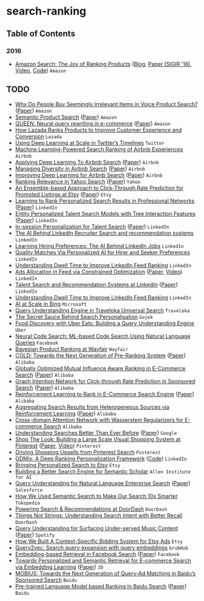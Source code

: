 # search-ranking

## Table of Contents

### 2016

- [Amazon Search: The Joy of Ranking Products](./amazon-2016-ranking/README.md) ([Blog](https://www.amazon.science/publications/amazon-search-the-joy-of-ranking-products), [Paper (SIGIR ’16)](https://assets.amazon.science/89/cd/34289f1f4d25b5857d776bdf04d5/amazon-search-the-joy-of-ranking-products.pdf), [Video](https://www.youtube.com/watch?v=NLrhmn-EZ88), [Code](https://github.com/dariasor/TreeExtra)) `Amazon`

## TODO

- [Why Do People Buy Seemingly Irrelevant Items in Voice Product Search?](https://www.amazon.science/publications/why-do-people-buy-irrelevant-items-in-voice-product-search) ([Paper](https://assets.amazon.science/f7/48/0562b2c14338a0b76ccf4f523fa5/why-do-people-buy-irrelevant-items-in-voice-product-search.pdf)) `Amazon`
- [Semantic Product Search](https://arxiv.org/abs/-00937) ([Paper](https://arxiv.org/pdf/--pdf)) `Amazon`
- [QUEEN: Neural query rewriting in e-commerce](https://www.amazon.science/publications/queen-neural-query-rewriting-in-e-commerce) ([Paper](https://assets.amazon.science/f9/78/dda8f1e143dba8ca96e43ec487c6/queen-neural-query-rewriting-in-ecommerce.pdf)) `Amazon`
- [How Lazada Ranks Products to Improve Customer Experience and Conversion](https://www.slideshare.net/eugeneyan/how-lazada-ranks-products-to-improve-customer-experience-and-conversion) `Lazada`
- [Using Deep Learning at Scale in Twitter’s Timelines](https://blog.twitter.com/engineering/en_us/topics/insights/2017/using-deep-learning-at-scale-in-twitters-timelines.html) `Twitter`
- [Machine Learning-Powered Search Ranking of Airbnb Experiences](https://medium.com/airbnb-engineering/machine-learning-powered-search-ranking-of-airbnb-experiences-110b4b1a0789) `Airbnb`
- [Applying Deep Learning To Airbnb Search](https://arxiv.org/abs/-09591) ([Paper](https://arxiv.org/pdf/--pdf)) `Airbnb`
- [Managing Diversity in Airbnb Search](https://arxiv.org/abs/-02621) ([Paper](https://arxiv.org/pdf/--pdf)) `Airbnb`
- [Improving Deep Learning for Airbnb Search](https://arxiv.org/abs/-05515) ([Paper](https://arxiv.org/pdf/--pdf)) `Airbnb`
- [Ranking Relevance in Yahoo Search](https://www.kdd.org/kdd2016/subtopic/view/ranking-relevance-in-yahoo-search) ([Paper](https://www.kdd.org/kdd2016/papers/files/adf0361-yinA.pdf)) `Yahoo`
- [An Ensemble-based Approach to Click-Through Rate Prediction for Promoted Listings at Etsy](https://arxiv.org/abs/-01377) ([Paper](https://arxiv.org/pdf/--pdf)) `Etsy`
- [Learning to Rank Personalized Search Results in Professional Networks](https://arxiv.org/abs/-04624) ([Paper](https://arxiv.org/pdf/--pdf)) `LinkedIn`
- [Entity Personalized Talent Search Models with Tree Interaction Features](https://arxiv.org/abs/-09041) ([Paper](https://arxiv.org/pdf/--pdf)) `LinkedIn`
- [In-session Personalization for Talent Search](https://arxiv.org/abs/-06488) ([Paper](https://arxiv.org/pdf/--pdf)) `LinkedIn`
- [The AI Behind LinkedIn Recruiter Search and recommendation systems](https://engineering.linkedin.com/blog/2019/04/ai-behind-linkedin-recruiter-search-and-recommendation-systems) `LinkedIn`
- [Learning Hiring Preferences: The AI Behind LinkedIn Jobs](https://engineering.linkedin.com/blog/2019/02/learning-hiring-preferences--the-ai-behind-linkedin-jobs) `LinkedIn`
- [Quality Matches Via Personalized AI for Hirer and Seeker Preferences](https://engineering.linkedin.com/blog/2020/quality-matches-via-personalized-ai) `LinkedIn`
- [Understanding Dwell Time to Improve LinkedIn Feed Ranking](https://engineering.linkedin.com/blog/2020/understanding-feed-dwell-time) `LinkedIn`
- [Ads Allocation in Feed via Constrained Optimization](https://dl.acm.org/doi/abs/-1145/-3403391) ([Paper](https://dl.acm.org/doi/pdf/-1145/-3403391), [Video](https://crossminds.ai/video/5f33697a0576dd25aef288ea/)) `LinkedIn`
- [Talent Search and Recommendation Systems at LinkedIn](https://arxiv.org/abs/-06481) ([Paper](https://arxiv.org/pdf/--pdf)) `LinkedIn`
- [Understanding Dwell Time to Improve LinkedIn Feed Ranking](https://engineering.linkedin.com/blog/2020/understanding-feed-dwell-time) `LinkedIn`
- [AI at Scale in Bing](https://blogs.bing.com/search/2020_05/AI-at-Scale-in-Bing) `Microsoft`
- [Query Understanding Engine in Traveloka Universal Search](https://medium.com/traveloka-engineering/query-understanding-engine-in-traveloka-universal-search-410ad3895db7) `Traveloka`
- [The Secret Sauce Behind Search Personalisation](https://www.gojek.io/blog/the-secret-sauce-behind-search-personalisation) `Gojek`
- [Food Discovery with Uber Eats: Building a Query Understanding Engine](https://eng.uber.com/uber-eats-query-understanding/) `Uber`
- [Neural Code Search: ML-based Code Search Using Natural Language Queries](https://ai.facebook.com/blog/neural-code-search-ml-based-code-search-using-natural-language-queries/) `Facebook`
- [Bayesian Product Ranking at Wayfair](https://tech.wayfair.com/data-science/2020/01/bayesian-product-ranking-at-wayfair) `Wayfair`
- [COLD: Towards the Next Generation of Pre-Ranking System](https://arxiv.org/abs/-16122) ([Paper](https://arxiv.org/pdf/--pdf)) `Alibaba`
- [Globally Optimized Mutual Influence Aware Ranking in E-Commerce Search](https://arxiv.org/abs/-08524) ([Paper](https://arxiv.org/pdf/--pdf)) `Alibaba`
- [Graph Intention Network for Click-through Rate Prediction in Sponsored Search](https://arxiv.org/abs/-16164) ([Paper](https://arxiv.org/pdf/--pdf)) `Alibaba`
- [Reinforcement Learning to Rank in E-Commerce Search Engine](https://arxiv.org/abs/-00710) ([Paper](https://arxiv.org/pdf/--pdf)) `Alibaba`
- [Aggregating Search Results from Heterogeneous Sources via Reinforcement Learning](https://arxiv.org/abs/-08882) ([Paper](https://arxiv.org/pdf/--pdf)) `Alibaba`
- [Cross-domain Attention Network with Wasserstein Regularizers for E-commerce Search](https://dl.acm.org/doi/-1145/-3357809) `Alibaba`
- [Understanding Searches Better Than Ever Before](https://www.blog.google/products/search/search-language-understanding-bert/) ([Paper](https://arxiv.org/pdf/--pdf)) `Google`
- [Shop The Look: Building a Large Scale Visual Shopping System at Pinterest](https://dl.acm.org/doi/abs/-1145/-3403372) ([Paper](https://dl.acm.org/doi/pdf/-1145/-3403372), [Video](https://crossminds.ai/video/5f3369790576dd25aef288d7/)) `Pinterest`
- [Driving Shopping Upsells from Pinterest Search](https://medium.com/pinterest-engineering/driving-shopping-upsells-from-pinterest-search-d06329255402) `Pinterest`
- [GDMix: A Deep Ranking Personalization Framework](https://engineering.linkedin.com/blog/2020/gdmix--a-deep-ranking-personalization-framework) ([Code](https://github.com/linkedin/gdmix)) `LinkedIn`
- [Bringing Personalized Search to Etsy](https://codeascraft.com/2020/10/29/bringing-personalized-search-to-etsy/) `Etsy`
- [Building a Better Search Engine for Semantic Scholar](https://medium.com/ai2-blog/building-a-better-search-engine-for-semantic-scholar-ea23a0b661e7) `Allen Institute for AI`
- [Query Understanding for Natural Language Enterprise Search](https://arxiv.org/abs/-06238) ([Paper](https://arxiv.org/pdf/--pdf)) `Salesforce`
- [How We Used Semantic Search to Make Our Search 10x Smarter](https://medium.com/tokopedia-engineering/how-we-used-semantic-search-to-make-our-search-10x-smarter-bd9c7f601821) `Tokopedia`
- [Powering Search & Recommendations at DoorDash](https://doordash.engineering/2017/07/06/powering-search-recommendations-at-doordash/) `DoorDash`
- [Things Not Strings: Understanding Search Intent with Better Recall](https://doordash.engineering/2020/12/15/understanding-search-intent-with-better-recall/) `DoorDash`
- [Query Understanding for Surfacing Under-served Music Content](https://research.atspotify.com/publications/query-understanding-for-surfacing-under-served-music-content/) ([Paper](https://labtomarket.files.wordpress.com/2020/08/cikm-pdf)) `Spotify`
- [How We Built A Context-Specific Bidding System for Etsy Ads](https://codeascraft.com/2021/03/23/how-we-built-a-context-specific-bidding-system-for-etsy-ads/) `Etsy`
- [Query2vec: Search query expansion with query embeddings](https://bytes.grubhub.com/search-query-embeddings-using-query2vec-f5931df27d79) `GrubHub`
- [Embedding-based Retrieval in Facebook Search](https://arxiv.org/abs/-11632) ([Paper](https://arxiv.org/pdf/--pdf)) `Facebook`
- [Towards Personalized and Semantic Retrieval for E-commerce Search via Embedding Learning](https://arxiv.org/abs/-02282) ([Paper](https://arxiv.org/pdf/--pdf)) `JD`
- [MOBIUS: Towards the Next Generation of Query-Ad Matching in Baidu’s Sponsored Search](http://research.baidu.com/Public/uploads/5d12eca098d-pdf) `Baidu`
- [Pre-trained Language Model based Ranking in Baidu Search](https://arxiv.org/abs/-11108) ([Paper](https://arxiv.org/pdf/--pdf)) `Baidu`